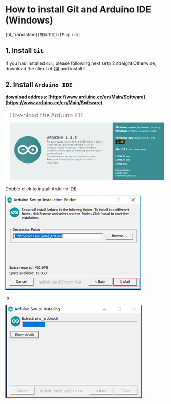# How to install Git and Arduino IDE (Windows)
{ht_translation}`[简体中文]:[English]`
## 1. Install `Git`
If you has installed `Git`, please following next setp 2 straight.Otherwise, download the client of [Git](https://git-scm.com/download/win) and install it.

## 2. Install `Arduino IDE`

**download address: [https://www.arduino.cc/en/Main/Software](https://www.arduino.cc/en/Main/Software)**

![](img/how_to_install_git_and_arduino/arduino_cc_package.png)

Double click to install Arduino IDE

![](img/how_to_install_git_and_arduino/select_arduino_install_path.png)

&nbsp;s

![](img/how_to_install_git_and_arduino/install_arduino_2.png)